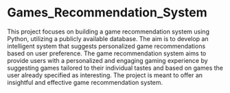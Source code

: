# Games_Recommendation_System
This project focuses on building a game recommendation system using Python, utilizing a publicly available database. The aim is to develop an intelligent system that suggests personalized game recommendations based on user preference.
The game recommendation system aims to provide users with a personalized and engaging gaming experience by suggesting games tailored to their individual tastes and based on games the user already specified as interesting.
The project is meant to offer an insightful and effective game recommendation system.
